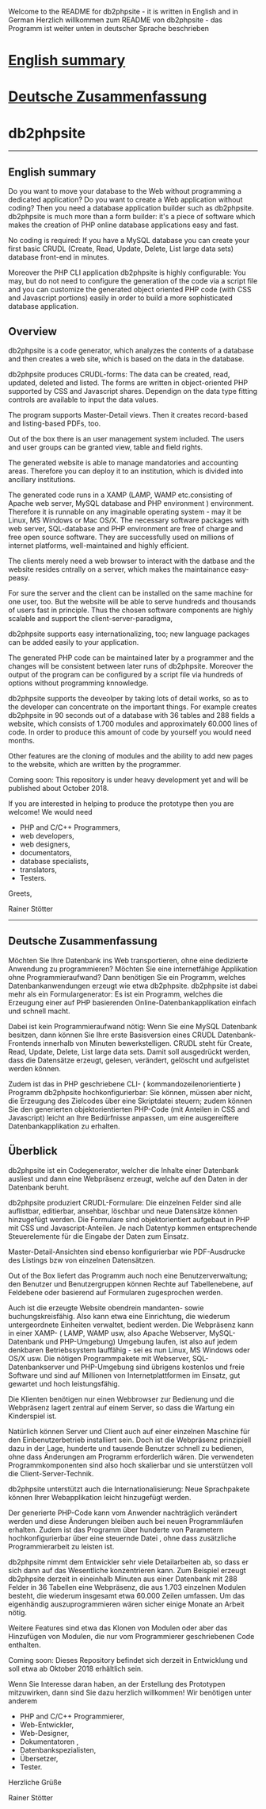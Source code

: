 Welcome to the README for db2phpsite - it is written in English and in German
Herzlich willkommen zum README von db2phpsite - das Programm ist weiter unten in deutscher Sprache beschrieben

# [English summary](#summary-english)
# [Deutsche Zusammenfassung](#summary-german)

# db2phpsite

-----------------------------------------------------
<a name="summary-english"></a>English summary
-----------------------------------------------------

Do you want to move your database to the Web without programming a dedicated application? Do you want to create a Web application without coding? Then you need a database application builder such as db2phpsite. db2phpsite is much more than a form builder: it's a piece of software which makes the creation of PHP online database applications easy and fast.

No coding is required: If you have a MySQL database you can create your first basic CRUDL (Create, Read, Update, Delete, List large data sets) database front-end in minutes.

Moreover the PHP CLI application db2phpsite is highly configurable: You may, but do not need to configure the generation of the code via a script file and you can customize the generated object oriented PHP code (with CSS and Javascript portions) easily in order to build a more sophisticated database application.

## Overview

db2phpsite is a code generator, which analyzes the contents of a database and then creates a web site, which  is based on the data in the database.

db2phpsite produces CRUDL-forms: The data can be created, read, updated, deleted and listed. The forms are written in object-oriented PHP supported by CSS and Javascript shares. Dependign on the data type fitting controls are available to input the data values.

The program supports Master-Detail views. Then it creates record-based and listing-based PDFs, too.

Out of the box there is an user management system included. The users and user groups can be granted view, table and field rights.

The generated website is able to manage mandatories and accounting areas. Therefore you can deploy it to an institution, which is divided into ancillary institutions.

The generated code runs in a XAMP (LAMP, WAMP etc.consisting of Apache web server, MySQL database and PHP environment ) environment. Therefore it is runnable on any imaginable operating system - may it be Linux, MS Windows or Mac OS/X. The necessary software packages with web server, SQL-database and PHP environment are free of charge and free open source software. They are successfully used on millions of internet platforms, well-maintained and highly efficient.

The clients merely need a web browser to interact with the datbase and the website resides cntrally on a server, which makes the maintainance easy-peasy.

For sure the server and the client can be installed on the same machine for one user, too. But the website will be able to serve hundreds and thousands of users fast in principle. Thus the chosen software components are highly scalable and support the client-server-paradigma,

db2phpsite supports easy internationalizing, too; new language packages can be added easily to your application.

The generated PHP code can be maintained later by a programmer and the changes will be consistent between later runs of db2phpsite. Moreover the output of the program can be configured by a script file via hundreds of options without programming knnowledge.

db2phpsite supports the deveolper by taking lots of detail works, so as to the developer can concentrate on the important things. For example creates db2phpsite in 90 seconds out of a database with 36 tables and 288 fields a website, which consists of 1.700 modules and approximately 60.000 lines of code. In order to produce this amount of code by yourself you would need months.

Other features are the cloning of modules and the ability to add new pages to the website, which are written by the programmer.

Coming soon: This repository is under heavy development yet and will be published about October 2018. 

If you are interested in helping to produce the prototype then you are welcome! We would need 
- PHP and C/C++ Programmers,
- web developers,
- web designers, 
- documentators,
- database specialists,
- translators,
- Testers.

Greets,

Rainer Stötter

-----------------------------------------------------
<a name="summary-german"></a>Deutsche Zusammenfassung
-----------------------------------------------------

Möchten Sie Ihre Datenbank ins Web transportieren, ohne eine dedizierte Anwendung zu programmieren?  Möchten Sie eine internetfähige Applikation ohne Programmieraufwand? Dann benötigen Sie ein Programm, welches Datenbankanwendungen erzeugt wie etwa db2phpsite. db2phpsite ist dabei mehr als ein Formulargenerator: Es ist ein Programm, welches die Erzeugung einer auf PHP basierenden Online-Datenbankapplikation einfach und schnell macht.

Dabei ist kein Programmieraufwand nötig: Wenn Sie eine MySQL Datenbank besitzen, dann können Sie Ihre erste Basisversion eines CRUDL Datenbank-Frontends innerhalb von Minuten bewerkstelligen. CRUDL steht für Create, Read, Update, Delete, List large data sets. Damit soll ausgedrückt werden, dass die Datensätze erzeugt, gelesen, verändert, gelöscht und aufgelistet werden können.

Zudem ist das in PHP geschriebene CLI- ( kommandozeilenorientierte ) Programm db2phpsite hochkonfigurierbar: Sie können, müssen aber nicht, die Erzeugung des Zielcodes über eine Skriptdatei steuern; zudem können Sie den generierten objektorientierten PHP-Code (mit Anteilen in CSS and Javascript) leicht an Ihre Bedürfnisse anpassen, um eine ausgereiftere Datenbankapplikation zu erhalten.

## Überblick

db2phpsite ist ein Codegenerator, welcher die Inhalte einer Datenbank ausliest und dann eine Webpräsenz erzeugt, welche auf den Daten in der Datenbank beruht.

db2phpsite produziert CRUDL-Formulare: Die einzelnen Felder sind alle auflistbar, editierbar, ansehbar, löschbar und neue
Datensätze können hinzugefügt werden. Die Formulare sind objektorientiert aufgebaut in PHP mit CSS und Javascript-Anteilen. Je nach Datentyp kommen entsprechende Steuerelemente für die Eingabe der Daten zum Einsatz.

Master-Detail-Ansichten sind ebenso konfigurierbar wie PDF-Ausdrucke des Listings bzw von einzelnen Datensätzen.

Out of the Box liefert das Programm auch noch eine  Benutzerverwaltung; den Benutzer und Benutzergruppen können Rechte auf Tabellenebene, auf Feldebene oder basierend auf Formularen zugesprochen werden.

Auch ist die erzeugte Website obendrein mandanten- sowie buchungskreisfähig. Also kann etwa eine  Einrichtung, die wiederum untergeordnete Einheiten verwaltet, bedient werden. Die Webpräsenz kann in einer XAMP- ( LAMP, WAMP usw, also Apache Webserver, MySQL-Datenbank und PHP-Umgebung) Umgebung laufen, ist also auf jedem denkbaren Betriebssystem lauffähig - sei es nun
Linux, MS Windows oder OS/X usw. Die nötigen Programmpakete mit Webserver, SQL-Datenbankserver und PHP-Umgebung sind übrigens kostenlos und freie Software und sind auf Millionen von Internetplattformen im Einsatz, gut gewartet und hoch leistungsfähig.

Die Klienten benötigen nur einen Webbrowser zur Bedienung und die Webpräsenz lagert zentral auf einem Server, so dass die Wartung ein Kinderspiel ist.

Natürlich können Server und Client auch auf einer einzelnen Maschine für den Einbenutzerbetrieb installiert sein. Doch ist die Webpräsenz prinzipiell dazu in der Lage, hunderte und tausende Benutzer schnell zu bedienen, ohne dass Änderungen am
Programm erforderlich wären. Die verwendeten Programmkomponenten sind also hoch skalierbar und sie unterstützen voll die Client-Server-Technik.

db2phpsite unterstützt auch die Internationalisierung: Neue Sprachpakete können Ihrer Webapplikation leicht hinzugefügt werden.

Der generierte PHP-Code kann vom Anwender nachträglich verändert werden und diese Änderungen bleiben auch bei neuen Programmläufen erhalten. Zudem ist das Programm über hunderte von Parametern hochkonfigurierbar über eine steuernde Datei , ohne dass zusätzliche Programmierarbeit zu leisten ist.

db2phpsite nimmt dem Entwickler sehr viele Detailarbeiten ab, so dass er sich dann auf das Wesentliche konzentrieren kann. Zum Beispiel erzeugt db2phpsite derzeit in eineinhalb Minuten aus einer Datenbank mit 288 Felder in 36 Tabellen eine Webpräsenz, die aus 1.703 einzelnen Modulen besteht, die wiederum insgesamt etwa 60.000 Zeilen umfassen. Um das eigenhändig auszuprogrammieren wären sicher einige Monate an Arbeit nötig.

Weitere Features sind etwa das Klonen von Modulen oder aber das Hinzufügen von Modulen, die nur vom Programmierer geschriebenen Code enthalten.

Coming soon: Dieses Repository befindet sich derzeit in Entwicklung und soll etwa ab Oktober 2018 erhältlich sein. 

Wenn Sie Interesse daran haben, an der Erstellung des Prototypen mitzuwirken, dann sind Sie dazu herzlich willkommen! Wir benötigen unter anderem 
- PHP and C/C++ Programmierer,
- Web-Entwickler, 
- Web-Designer, 
- Dokumentatoren ,
- Datenbankspezialisten,
- Übersetzer,
- Tester.

Herzliche Grüße

Rainer Stötter


